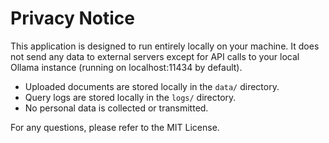 # Privacy Notice

This application is designed to run entirely locally on your machine. It does not send any data to external servers except for API calls to your local Ollama instance (running on localhost:11434 by default).

- Uploaded documents are stored locally in the `data/` directory.
- Query logs are stored locally in the `logs/` directory.
- No personal data is collected or transmitted.

For any questions, please refer to the MIT License.
